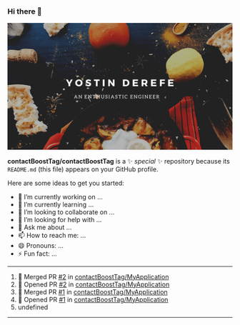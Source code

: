 ### Hi there 👋

<img src="https://raw.githubusercontent.com/contactBoostTag/contactBoostTag/master/An%20enthusiastic%20engineer.png" alt="banner" />

**contactBoostTag/contactBoostTag** is a ✨ _special_ ✨ repository because its `README.md` (this file) appears on your GitHub profile.

Here are some ideas to get you started:

- 🔭 I’m currently working on ...
- 🌱 I’m currently learning ...
- 👯 I’m looking to collaborate on ...
- 🤔 I’m looking for help with ...
- 💬 Ask me about ...
- 📫 How to reach me: ...
- 😄 Pronouns: ...
- ⚡ Fun fact: ...

---
<!--START_SECTION:waka-->
<!--END_SECTION:waka-->

<!--START_SECTION:activity--> 
1. 🎉 Merged PR [#2](https://github.com//contactBoostTag/MyApplication/pull/2) in [contactBoostTag/MyApplication](https://github.com//contactBoostTag/MyApplication)
2. 💪 Opened PR [#2](https://github.com//contactBoostTag/MyApplication/pull/2) in [contactBoostTag/MyApplication](https://github.com//contactBoostTag/MyApplication)
3. 🎉 Merged PR [#1](https://github.com//contactBoostTag/MyApplication/pull/1) in [contactBoostTag/MyApplication](https://github.com//contactBoostTag/MyApplication)
4. 💪 Opened PR [#1](https://github.com//contactBoostTag/MyApplication/pull/1) in [contactBoostTag/MyApplication](https://github.com//contactBoostTag/MyApplication)
5. undefined
<!--END_SECTION:activity-->
---

